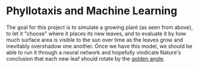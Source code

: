 # Phyllotaxis and Machine Learning
The goal for this project is to simulate a growing plant (as seen from above), to let it "choose" where it places its new leaves, and to evaluate it by how much surface area is visible to the sun over time as the leaves grow and inevitably overshadow one another. Once we have this model, we should be able to run it through a neural network and hopefully vindicate Nature's conclusion that each new leaf should rotate by the [golden angle](https://en.wikipedia.org/wiki/Golden_angle).
